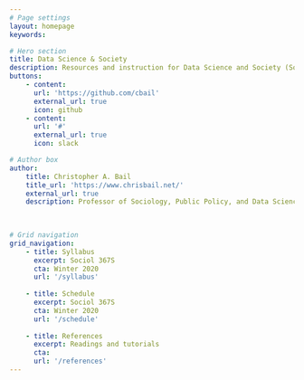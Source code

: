 ```yaml
---
# Page settings
layout: homepage
keywords:

# Hero section
title: Data Science & Society
description: Resources and instruction for Data Science and Society (Sociol 367S) - an undergraduate course at Duke University.
buttons:
    - content: 
      url: 'https://github.com/cbail'
      external_url: true
      icon: github
    - content: 
      url: '#'
      external_url: true
      icon: slack

# Author box
author: 
    title: Christopher A. Bail
    title_url: 'https://www.chrisbail.net/'
    external_url: true
    description: Professor of Sociology, Public Policy, and Data Science (Duke University)

    
    
# Grid navigation
grid_navigation:
    - title: Syllabus
      excerpt: Sociol 367S
      cta: Winter 2020
      url: '/syllabus'
      
    - title: Schedule
      excerpt: Sociol 367S
      cta: Winter 2020
      url: '/schedule'
      
    - title: References
      excerpt: Readings and tutorials
      cta: 
      url: '/references'
---
```


